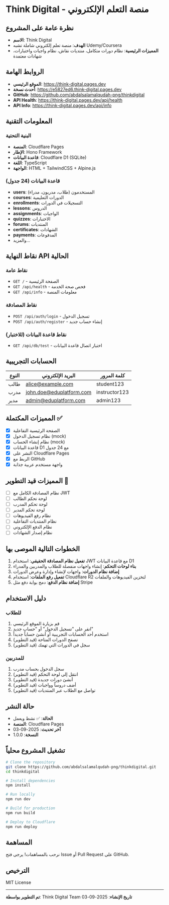 # Think Digital - منصة التعلم الإلكتروني

## نظرة عامة على المشروع
- **الاسم**: Think Digital
- **الهدف**: منصة تعلم إلكتروني شاملة تشبه Udemy/Coursera
- **المميزات الرئيسية**: نظام دورات متكامل، منتديات نقاش، نظام واجبات واختبارات، شهادات معتمدة

## الروابط الهامة
- **الموقع الرئيسي**: https://think-digital.pages.dev
- **أحدث نسخة**: https://e5827ed6.think-digital.pages.dev
- **GitHub**: https://github.com/abdalsalamalqudah-png/thinkdigital
- **API Health**: https://think-digital.pages.dev/api/health
- **API Info**: https://think-digital.pages.dev/api/info

## المعلومات التقنية

### البنية التحتية
- **المنصة**: Cloudflare Pages
- **الإطار**: Hono Framework
- **قاعدة البيانات**: Cloudflare D1 (SQLite)
- **اللغة**: TypeScript
- **الواجهة**: HTML + TailwindCSS + Alpine.js

### قاعدة البيانات (24 جدول)
- **users**: المستخدمون (طلاب، مدربون، مدراء)
- **courses**: الدورات التعليمية
- **enrollments**: التسجيلات في الدورات
- **lessons**: الدروس
- **assignments**: الواجبات
- **quizzes**: الاختبارات
- **forums**: المنتديات
- **certificates**: الشهادات
- **payments**: المدفوعات
- والمزيد...

## نقاط النهاية API الحالية

### نقاط عامة
- `GET /` - الصفحة الرئيسية
- `GET /api/health` - فحص صحة الخدمة
- `GET /api/info` - معلومات المنصة

### نقاط المصادقة
- `POST /api/auth/login` - تسجيل الدخول
- `POST /api/auth/register` - إنشاء حساب جديد

### نقاط قاعدة البيانات (للاختبار)
- `GET /api/db/test` - اختبار اتصال قاعدة البيانات

## الحسابات التجريبية

| النوع | البريد الإلكتروني | كلمة المرور |
|------|-------------------|--------------|
| طالب | alice@example.com | student123 |
| مدرب | john.doe@eduplatform.com | instructor123 |
| مدير | admin@eduplatform.com | admin123 |

## المميزات المكتملة ✅
- [x] الصفحة الرئيسية التفاعلية
- [x] نظام تسجيل الدخول (mock)
- [x] نظام إنشاء الحساب (mock)
- [x] قاعدة البيانات D1 مع 24 جدول
- [x] النشر على Cloudflare Pages
- [x] الربط مع GitHub
- [x] واجهة مستخدم عربية جذابة

## المميزات قيد التطوير 🚧
- [ ] نظام المصادقة الكامل مع JWT
- [ ] لوحة تحكم الطالب
- [ ] لوحة تحكم المدرب
- [ ] لوحة تحكم المدير
- [ ] نظام رفع الفيديوهات
- [ ] نظام المنتديات التفاعلية
- [ ] نظام الدفع الإلكتروني
- [ ] نظام إصدار الشهادات

## الخطوات التالية الموصى بها
1. **تفعيل نظام المصادقة الحقيقي**: استخدام JWT مع قاعدة البيانات D1
2. **بناء لوحات التحكم**: إنشاء واجهات منفصلة للطلاب والمدربين والمدراء
3. **إضافة نظام الدورات**: واجهات لإنشاء وإدارة وعرض الدورات
4. **تفعيل رفع الملفات**: استخدام Cloudflare R2 لتخزين الفيديوهات والملفات
5. **إضافة نظام الدفع**: دمج بوابة دفع مثل Stripe

## دليل الاستخدام

### للطلاب
1. قم بزيارة الموقع الرئيسي
2. انقر على "تسجيل الدخول" أو "حساب جديد"
3. استخدم أحد الحسابات التجريبية أو أنشئ حساباً جديداً
4. تصفح الدورات المتاحة (قيد التطوير)
5. سجل في الدورات التي تهمك (قيد التطوير)

### للمدربين
1. سجل الدخول بحساب مدرب
2. انتقل إلى لوحة التحكم (قيد التطوير)
3. أنشئ دورات جديدة (قيد التطوير)
4. أضف دروساً وواجبات (قيد التطوير)
5. تواصل مع الطلاب عبر المنتديات (قيد التطوير)

## حالة النشر
- **الحالة**: ✅ نشط ويعمل
- **المنصة**: Cloudflare Pages
- **آخر تحديث**: 2025-09-03
- **النسخة**: 1.0.0

## تشغيل المشروع محلياً

```bash
# Clone the repository
git clone https://github.com/abdalsalamalqudah-png/thinkdigital.git
cd thinkdigital

# Install dependencies
npm install

# Run locally
npm run dev

# Build for production
npm run build

# Deploy to Cloudflare
npm run deploy
```

## المساهمة
نرحب بالمساهمات! يرجى فتح Issue أو Pull Request على GitHub.

## الترخيص
MIT License

---
**تم التطوير بواسطة**: Think Digital Team
**تاريخ الإنشاء**: 2025-09-03
